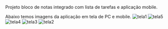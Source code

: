 Projeto bloco de notas integrado com lista de tarefas e aplicação mobile.


Abaixo temos imagens da aplicação em tela de PC e mobile.
![tela1](https://user-images.githubusercontent.com/79859781/171265906-085e98d0-4bf6-4e61-b9de-8d54629c5047.png)
![tela5](https://user-images.githubusercontent.com/79859781/171265925-07ae4160-37e7-47f9-9767-a87827fc7148.png)
![tela4](https://user-images.githubusercontent.com/79859781/171265932-53712c3f-5dce-43f8-a01b-41cac3f1a431.png)
![tela3](https://user-images.githubusercontent.com/79859781/171265935-faca5e14-54f7-4aad-b9a9-56daef221187.png)
![tela2](https://user-images.githubusercontent.com/79859781/171265941-4a9a054e-8b8e-4d1a-b66c-d7a6a24826de.png)
